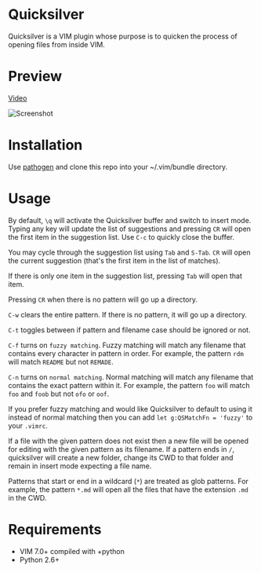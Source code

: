 Quicksilver
===========

Quicksilver is a VIM plugin whose purpose is to quicken the process of
opening files from inside VIM.

# Preview

[Video](http://www.youtube.com/watch?v=RDsey4YqpHs)

![Screenshot](http://farm4.static.flickr.com/3383/5804126014_072806d823_z.jpg)

# Installation

Use [pathogen][1] and clone this repo into your ~/.vim/bundle directory.

# Usage

By default, `\q` will activate the Quicksilver buffer and switch to insert
mode. Typing any key will update the list of suggestions and pressing `CR`
will open the first item in the suggestion list. Use `C-c` to quickly
close the buffer.

You may cycle through the suggestion list using `Tab` and `S-Tab`. `CR` will
open the current suggestion (that's the first item in the list of matches).

If there is only one item in the suggestion list, pressing `Tab` will open
that item.

Pressing `CR` when there is no pattern will go up a directory.

`C-w` clears the entire pattern. If there is no pattern, it will go up a
directory.

`C-t` toggles between if pattern and filename case should be ignored or
not.

`C-f` turns on `fuzzy matching`. Fuzzy matching will match any filename
that contains every character in pattern in order. For example, the
pattern `rdm` will match `README` but not `REMADE`.

`C-n` turns on `normal matching`. Normal matching will match any
filename that contains the exact pattern within it. For example, the
pattern `foo` will match `foo` and `foob` but not `ofo` or `oof`.

If you prefer fuzzy matching and would like Quicksilver to default to using it
instead of normal matching then you can add `let g:QSMatchFn = 'fuzzy'`
to your `.vimrc`.

If a file with the given pattern does not exist then a new file will be
opened for editing with the given pattern as its filename. If a pattern
ends in `/`, quicksilver will create a new folder, change its CWD to
that folder and remain in insert mode expecting a file name.

Patterns that start or end in a wildcard (`*`) are treated as glob
patterns. For example, the pattern `*.md` will open all the files that
have the extension `.md` in the CWD.

# Requirements

* VIM 7.0+ compiled with +python
* Python 2.6+

[1]: http://github.com/tpope/vim-pathogen
